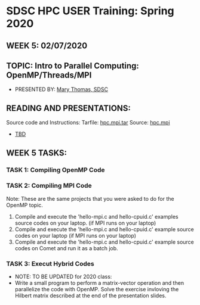 # SDSC HPC USER Training:  Spring 2020
## WEEK 5: 02/07/2020

## TOPIC: Intro to Parallel Computing: OpenMP/Threads/MPI 
* PRESENTED BY:  [Mary Thomas, SDSC](https://hpc-students.sdsc.edu/instr_bios/mary_thomas.html)

## READING AND PRESENTATIONS:

Source code and Instructions:
Tarfile: [hpc.mpi.tar](hpc.mpi.tar)
Source: [hpc.mpi](hpc.mpi)

* [TBD](TBD)


## WEEK 5 TASKS:
### TASK 1:  Compiling OpenMP Code

### TASK 2:  Compiling MPI Code
Note: These are the same projects that you were asked to do for the OpenMP topic.

1. Compile and execute the 'hello-mpi.c and hello-cpuid.c' examples source codes on your laptop. (if MPI runs on your laptop)
2. Compile and execute the 'hello-mpi.c and hello-cpuid.c' example source codes on your laptop (if MPI runs on your laptop)
3. Compile and execute the 'hello-mpi.c and hello-cpuid.c' example source codes on Comet and run it as a batch job. 


### TASK 3:  Execut Hybrid Codes 
*  NOTE: TO BE UPDATED for 2020 class: 
* Write a small program to perform a matrix-vector operation and then parallelize the code with OpenMP. Solve the exercise invloving the Hilbert matrix described at the end of the presentation slides.


